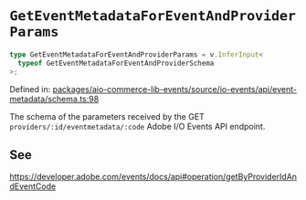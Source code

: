 # `GetEventMetadataForEventAndProviderParams`

```ts
type GetEventMetadataForEventAndProviderParams = v.InferInput<
  typeof GetEventMetadataForEventAndProviderSchema
>;
```

Defined in: [packages/aio-commerce-lib-events/source/io-events/api/event-metadata/schema.ts:98](https://github.com/adobe/aio-commerce-sdk/blob/5a56cf6f89369fbe4cacf586ea1b3d08993680a9/packages/aio-commerce-lib-events/source/io-events/api/event-metadata/schema.ts#L98)

The schema of the parameters received by the GET `providers/:id/eventmetadata/:code` Adobe I/O Events API endpoint.

## See

https://developer.adobe.com/events/docs/api#operation/getByProviderIdAndEventCode
